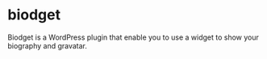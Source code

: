 biodget
=======

Biodget is a WordPress plugin that enable you to use a widget to show your biography and gravatar.
